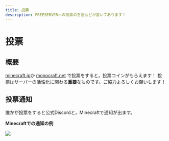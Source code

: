 ```yaml
---
title: 投票
description: FREESERVERへの投票の方法などが書いてあります！
---
```


# 投票
## 概要
[minecraft.jp](https://www.minecraft.jp/servers/play.freeserver.pro )か [monocraft.net](https://monocraft.net/servers/cb23696EAKqv51cX1L6U) で投票をすると，投票コインがもらえます！
投票はサーバーの活性化に関わる**重要**なものです。ご協力よろしくお願いします！

## 投票通知
誰かが投票をすると公式Discordと，Minecraftで通知が出ます。

**Minecraftでの通知の例**

![](https://i.imgur.com/qS0mlyF.png)